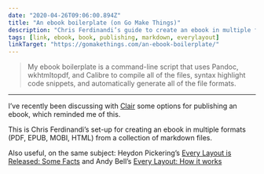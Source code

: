 ```yaml
---
date: "2020-04-26T09:06:00.894Z"
title: "An ebook boilerplate (on Go Make Things)"
description: "Chris Ferdinandi’s guide to create an ebook in multiple formats from a collection of markdown files"
tags: [link, ebook, book, publishing, markdown, everylayout]
linkTarget: "https://gomakethings.com/an-ebook-boilerplate/"
---
```

> My ebook boilerplate is a command-line script that uses Pandoc, wkhtmltopdf, and Calibre to compile all of the files, syntax highlight code snippets, and automatically generate all of the file formats.
---

I’ve recently been discussing with [Clair](https://www.clairirwinphotography.com/) some options for publishing an ebook, which reminded me of this.

This is Chris Ferdinandi’s set-up for creating an ebook in multiple formats (PDF, EPUB, MOBI, HTML) from a collection of markdown files.

Also useful, on the same subject: Heydon Pickering’s [Every Layout is Released: Some Facts](https://heydonworks.com/article/every-layout-is-released:-some-facts/) and Andy Bell’s [Every Layout: How it works](https://hankchizljaw.com/wrote/every-layout-how-it-works/)

